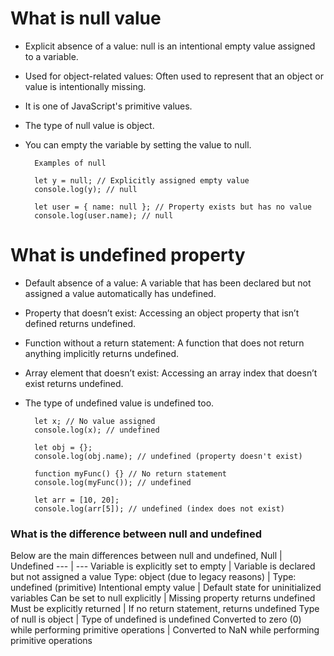 # What is null value

+ Explicit absence of a value: null is an intentional empty value assigned to a variable.
+ Used for object-related values: Often used to represent that an object or value is intentionally missing.
+ It is one of JavaScript's primitive values.
+ The type of null value is object.
+ You can empty the variable by setting the value to null.
        
        Examples of null
        
        let y = null; // Explicitly assigned empty value
        console.log(y); // null
        
        let user = { name: null }; // Property exists but has no value
        console.log(user.name); // null



# What is undefined property

+ Default absence of a value: A variable that has been declared but not assigned a value automatically has undefined.
+ Property that doesn’t exist: Accessing an object property that isn’t defined returns undefined.
+ Function without a return statement: A function that does not return anything implicitly returns undefined.
+ Array element that doesn’t exist: Accessing an array index that doesn’t exist returns undefined.
+ The type of undefined value is undefined too.

        let x; // No value assigned
        console.log(x); // undefined
        
        let obj = {};
        console.log(obj.name); // undefined (property doesn't exist)
        
        function myFunc() {} // No return statement
        console.log(myFunc()); // undefined
        
        let arr = [10, 20];
        console.log(arr[5]); // undefined (index does not exist)


### What is the difference between null and undefined

Below are the main differences between null and undefined,
Null                                                             |    Undefined 
---                                                              |                            --- 
Variable is explicitly set to empty                              |    Variable is declared but not assigned a value
Type: object (due to legacy reasons)                             |    Type: undefined (primitive)
Intentional empty value                                          |    Default state for uninitialized variables
Can be set to null explicitly                                    |    Missing property returns undefined
Must be explicitly returned                                      |    If no return statement, returns undefined
Type of null is object                                           |    Type of undefined is undefined
Converted to zero (0) while performing primitive operations      |	Converted to NaN while performing primitive operations
